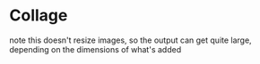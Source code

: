 # Collage

note this doesn't resize images, so the output can get quite large, depending on the dimensions of what's added
